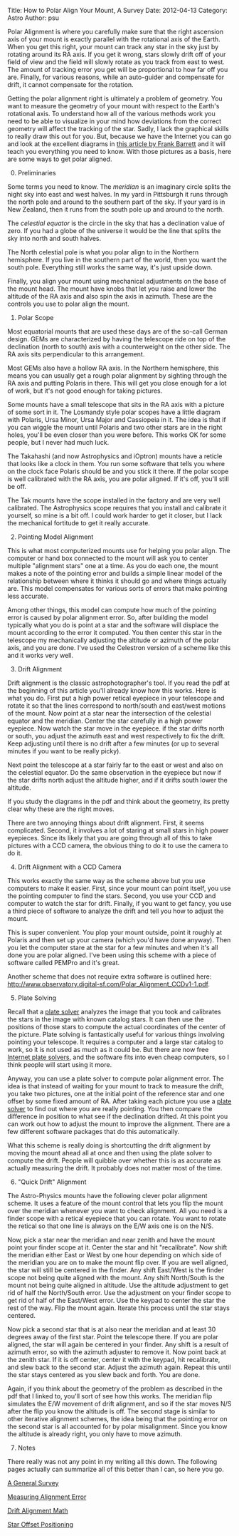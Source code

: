 Title: How to Polar Align Your Mount, A Survey
Date: 2012-04-13
Category: Astro
Author: psu

Polar Alignment is where you carefully make sure that the right ascension axis of your mount is exactly parallel with the rotational axis of the Earth. When you get this right, your mount can track any star in the sky just by rotating around its RA axis. If you get it wrong, stars slowly drift off of your field of view and the field will slowly rotate as you track from east to west. The amount of tracking error you get will be proportional to how far off you are. Finally, for various reasons, while an auto-guider and compensate for drift, it cannot compensate for the rotation.

Getting the polar alignment right is ultimately a problem of geometry. You want to measure the geometry of your mount with respect to the Earth's rotational axis. To understand how all of the various methods work you need to be able to visualize in your mind how deviations from the correct geometry will affect the tracking of the star. Sadly, I lack the graphical skills to really draw this out for you. But, because we have the Internet you can go and look at the excellent diagrams in <a href="http://celestialwonders.com/articles/polaralignment/MeasuringAlignmentError.pdf">this article by Frank Barrett</a> and it will teach you everything you need to know. With those pictures as a basis, here are some ways to get polar aligned.

0. Preliminaries

Some terms you need to know. The <em>meridian</em> is an imaginary circle splits the night sky into east and west halves.  In my yard in Pittsburgh it runs through the north pole and around to the southern part of the sky. If your yard is in New Zealand, then it runs from the south pole up and around to the north.

The <em>celestial equator</em> is the circle in the sky that has a declination value of zero. If you had a globe of the universe it would be the line that splits the sky into north and south halves.

The North celestial pole is what you polar align to in the Northern hemisphere. If you live in the southern part of the world, then you want the south pole. Everything still works the same way, it's just upside down.

Finally, you align your mount using mechanical adjustments on the base of the mount head. The mount have knobs that let you raise and lower the altitude of the RA axis and also spin the axis in azimuth. These are the controls you use to polar align the mount.

1. Polar Scope

Most equatorial mounts that are used these days are of the so-call German design. GEMs are characterized by having the telescope ride on top of the declination (north to south) axis with a counterweight on the other side. The RA axis sits perpendicular to this arrangement. 

Most GEMs also have a hollow RA axis. In the Northern hemisphere, this means you can usually get a rough polar alignment by sighting through the RA axis and putting Polaris in there. This will get you close enough for a lot of work, but it's not good enough for taking pictures.

Some mounts have a small telescope that sits in the RA axis with a picture of some sort in it. The Losmandy style polar scopes have a little diagram with Polaris, Ursa Minor, Ursa Major and Cassiopeia in it. The idea is that if you can wiggle the mount until Polaris and two other stars are in the right holes, you'll be even closer than you were before. This works OK for some people, but I never had much luck.

The Takahashi (and now Astrophysics and iOptron) mounts have a reticle that looks like a clock in them. You run some software that tells you where on the clock face Polaris should be and you stick it there. If the polar scope is well calibrated with the RA axis, you are polar aligned. If it's off, you'll still be off.

The Tak mounts have the scope installed in the factory and are very well calibrated. The Astrophysics scope requires that you install and calibrate it yourself, so mine is a bit off. I could work harder to get it closer, but I lack the mechanical fortitude to get it really accurate. 

2. Pointing Model Alignment

This is what most computerized mounts use for helping you polar align. The computer or hand box connected to the mount will ask you to center multiple "alignment stars" one at a time. As you do each one, the mount makes a note of the pointing error and builds a simple linear model of the relationship between where it thinks it should go and where things actually are. This model compensates for various sorts of errors that make pointing less accurate.

Among other things, this model can compute how much of the pointing error is caused by polar alignment error. So, after building the model typically what you do is point at a star and the software will displace the mount according to the error it computed. You then center this star in the telescope my mechanically adjusting the altitude or azimuth of the polar axis, and you are done. I've used the Celestron version of a scheme like this and it works very well.

3. Drift Alignment

Drift alignment is the classic astrophotographer's tool. If you read the pdf at the beginning of this article you'll already know how this works. Here is what you do. First put a high power retical eyepiece in your telescope and rotate it so that the lines correspond to north/south and east/west motions of the mount. Now point at a star near the intersection of the celestial equator and the meridian. Center the star carefully in a high power eyepiece. Now watch the star move in the eyepiece. if the star drifts north or south, you adjust the azimuth east and west respectively to fix the drift. Keep adjusting until there is no drift after a few minutes (or up to several minutes if you want to be really picky).

Next point the telescope at a star fairly far to the east or west and also on the celestial equator. Do the same observation in the eyepiece but now if the star drifts north adjust the altitude higher, and if it drifts south lower the altitude.

If you study the diagrams in the pdf and think about the geometry, its pretty clear why these are the right moves.

There are two annoying things about drift alignment. First, it seems complicated. Second, it involves a lot of staring at small stars in high power eyepieces. Since its likely that you are going through all of this to take pictures with a CCD camera, the obvious thing to do it to use the camera to do it.

4. Drift Alignment with a CCD Camera

This works exactly the same way as the scheme above but you use computers to make it easier. First, since your mount can point itself, you use the pointing computer to find the stars. Second, you use your CCD and computer to watch the star for drift. Finally, if you want to get fancy, you use a third piece of software to analyze the drift and tell you how to adjust the mount.

This is super convenient. You plop your mount outside, point it roughly at Polaris and then set up your camera (which you'd have done anyway). Then you let the computer stare at the star for a few minutes and when it's all done you are polar aligned. I've been using this scheme with a piece of software called PEMPro and it's great.

Another scheme that does not require extra software is outlined here: <a href="http://www.observatory.digital-sf.com/Polar_Alignment_CCDv1-1.pdf">http://www.observatory.digital-sf.com/Polar_Alignment_CCDv1-1.pdf</a>.

5. Plate Solving

Recall that a <a href="http://nova.astrometry.net">plate solver</a> analyzes the image that you took and calibrates the stars in the image with known catalog stars. It can then use the positions of those stars to compute the actual coordinates of the center of the picture. Plate solving is fantastically useful for various things involving pointing your telescope. It requires a computer and a large star catalog to work, so it is not used as much as it could be. But there are now free <a href="http://nova.astrometry.net">Internet plate solvers</a>, and the software fits into even cheap computers, so I think people will start using it more.

Anyway, you can use a plate solver to compute polar alignment error. The idea is that instead of waiting for your mount to track to measure the drift,  you take two pictures, one at the initial point of the reference star and one offset by some fixed amount of RA. After taking each picture you use a <a href="http://nova.astrometry.net">plate solver</a> to find out where you are really pointing. You then compare the difference in position to what see if the declination drifted. At this point you can work out how to adjust the mount to improve the alignment. There are a few different software packages that do this automatically.

What this scheme is really doing is shortcutting the drift alignment by moving the mount ahead all at once and then using the plate solver to compute the drift. People will quibble over whether this is as accurate as actually measuring the drift. It probably does not matter most of the time.

6. "Quick Drift" Alignment

The Astro-Physics mounts have the following clever polar alignment scheme. It uses a feature of the mount control that lets you flip the mount over the meridian whenever you want to check alignment. All you need is a finder scope with a retical eyepiece that you can rotate. You want to rotate the retical so that one line is always on the E/W axis one is on the N/S.

Now, pick a star near the meridian and near zenith and have the mount point your finder scope at it. Center the star and hit "recalibrate". Now shift the meridian either East or West by one hour depending on which side of the meridian you are on to make the mount flip over. If you are well aligned, the star will still be centered in the finder. Any shift East/West is the finder scope not being quite aligned with the mount. Any shift North/South is the mount not being quite aligned in altitude. Use the altitude adjustment to get rid of half the North/South error. Use the adjustment on your finder scope to get rid of half of the East/West error. Use the keypad to center the star the rest of the way. Flip the mount again. Iterate this process until the star stays centered.

Now pick a second star that is at also near the meridian and at least 30 degrees away of the first star. Point the telescope there. If you are polar aligned, the star will again be centered in your finder. Any shift is a result of azimuth error, so with the azimuth adjuster to remove it. Now point back at the zenith star. If it is off center, center it with the keypad, hit recalibrate, and slew back to the second star. Adjust the azimuth again. Repeat this until the star stays centered as you slew back and forth. You are done.

Again, if you think about the geometry of the problem as described in the pdf that I linked to, you'll sort of see how this works. The meridian flip simulates the E/W movement of drift alignment, and so if the star moves N/S after the flip you know the altitude is off. The second stage is similar to other iterative alignment schemes, the idea being that the pointing error on the second star is all accounted for by polar misalignment. Since you know the altitude is already right, you only have to move azimuth.

7. Notes

There really was not any point in my writing all this down. The following pages actually can summarize all of this better than I can, so here you go.

<p>
<a href="http://celestialwonders.com/articles/polaralignment/polaralignmentsurvey.html">A General Survey</a>

<p>
<a href="http://celestialwonders.com/articles/polaralignment/MeasuringAlignmentError.pdf">Measuring Alignment Error</a>

<p>
<a href="http://celestialwonders.com/articles/polaralignment/PolarAlignmentAccuracy.pdf">Drift Alignment Math</a>

<p>
<a href="http://celestialwonders.com/articles/polaralignment/StarOffsetPositioning.pdf">Star Offset Positioning</a>
